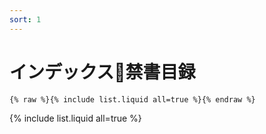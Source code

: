 ```yaml
---
sort: 1
---
```


# インデックス🌙禁書目録

```
{% raw %}{% include list.liquid all=true %}{% endraw %}
```

{% include list.liquid all=true %}
